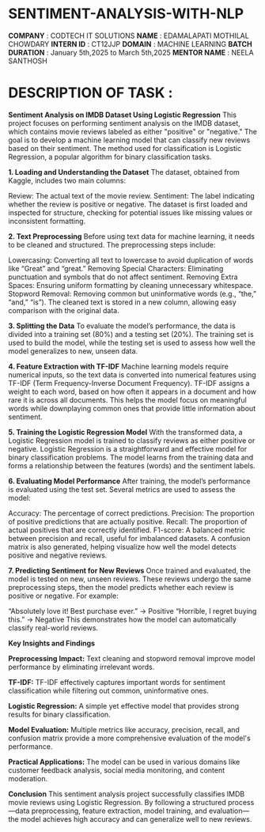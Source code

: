 # SENTIMENT-ANALYSIS-WITH-NLP
**COMPANY**        : CODTECH IT SOLUTIONS
**NAME**           : EDAMALAPATI MOTHILAL CHOWDARY
**INTERN ID**      : CT12JJP
**DOMAIN**         : MACHINE LEARNING
**BATCH DURATION** : January 5th,2025 to March 5th,2025
**MENTOR NAME**    : NEELA SANTHOSH

# DESCRIPTION OF TASK :
**Sentiment Analysis on IMDB Dataset Using Logistic Regression**
    This project focuses on performing sentiment analysis on the IMDB dataset, which contains movie reviews labeled as either "positive" or "negative." The goal is to develop a machine learning model that can classify new reviews based on their sentiment. The method used for classification is Logistic Regression, a popular algorithm for binary classification tasks.

**1. Loading and Understanding the Dataset**
The dataset, obtained from Kaggle, includes two main columns:

Review: The actual text of the movie review.
Sentiment: The label indicating whether the review is positive or negative.
The dataset is first loaded and inspected for structure, checking for potential issues like missing values or inconsistent formatting.

**2. Text Preprocessing**
Before using text data for machine learning, it needs to be cleaned and structured. The preprocessing steps include:

Lowercasing: Converting all text to lowercase to avoid duplication of words like “Great” and “great.”
Removing Special Characters: Eliminating punctuation and symbols that do not affect sentiment.
Removing Extra Spaces: Ensuring uniform formatting by cleaning unnecessary whitespace.
Stopword Removal: Removing common but uninformative words (e.g., “the,” “and,” “is”).
The cleaned text is stored in a new column, allowing easy comparison with the original data.

**3. Splitting the Data**
To evaluate the model’s performance, the data is divided into a training set (80%) and a testing set (20%). The training set is used to build the model, while the testing set is used to assess how well the model generalizes to new, unseen data.

**4. Feature Extraction with TF-IDF**
Machine learning models require numerical inputs, so the text data is converted into numerical features using TF-IDF (Term Frequency-Inverse Document Frequency). TF-IDF assigns a weight to each word, based on how often it appears in a document and how rare it is across all documents. This helps the model focus on meaningful words while downplaying common ones that provide little information about sentiment.

**5. Training the Logistic Regression Model**
With the transformed data, a Logistic Regression model is trained to classify reviews as either positive or negative. Logistic Regression is a straightforward and effective model for binary classification problems. The model learns from the training data and forms a relationship between the features (words) and the sentiment labels.

**6. Evaluating Model Performance**
After training, the model’s performance is evaluated using the test set. Several metrics are used to assess the model:

Accuracy: The percentage of correct predictions.
Precision: The proportion of positive predictions that are actually positive.
Recall: The proportion of actual positives that are correctly identified.
F1-score: A balanced metric between precision and recall, useful for imbalanced datasets.
A confusion matrix is also generated, helping visualize how well the model detects positive and negative reviews.

**7. Predicting Sentiment for New Reviews**
Once trained and evaluated, the model is tested on new, unseen reviews. These reviews undergo the same preprocessing steps, then the model predicts whether each review is positive or negative. For example:

“Absolutely love it! Best purchase ever.” → Positive
“Horrible, I regret buying this.” → Negative
This demonstrates how the model can automatically classify real-world reviews.

**Key Insights and Findings**

**Preprocessing Impact:** Text cleaning and stopword removal improve model performance by eliminating irrelevant words.

**TF-IDF:** TF-IDF effectively captures important words for sentiment classification while filtering out common, uninformative ones.

**Logistic Regression:** A simple yet effective model that provides strong results for binary classification.

**Model Evaluation:** Multiple metrics like accuracy, precision, recall, and confusion matrix provide a more comprehensive evaluation of the model's performance.

**Practical Applications:** The model can be used in various domains like customer feedback analysis, social media monitoring, and content moderation.

**Conclusion**
    This sentiment analysis project successfully classifies IMDB movie reviews using Logistic Regression. By following a structured process—data preprocessing, feature extraction, model training, and evaluation—the model achieves high accuracy and can generalize well to new reviews. 

